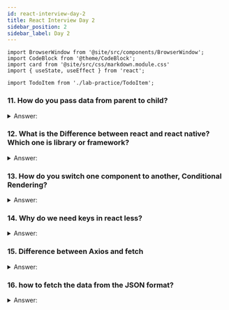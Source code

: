 ```yaml
---
id: react-interview-day-2
title: React Interview Day 2
sidebar_position: 2
sidebar_label: Day 2
---
```


```mdx-code-block
import BrowserWindow from '@site/src/components/BrowserWindow';
import CodeBlock from '@theme/CodeBlock';
import card from '@site/src/css/markdown.module.css'
import { useState, useEffect } from 'react';

import TodoItem from './lab-practice/TodoItem';
```

### 11. How do you pass data from parent to child?

<details>
    <summary>Answer:</summary>

In React, you can pass data from a parent component to a child component by using "props". Props are like parameters you provide to a function – they're pieces of data that you want to send from the parent to the child component.

**How it works in simple terms:**

1. **Parent Component:** This is the component that holds the data you want to pass to the child component.

```jsx title="ParentComponent.js"
import React from 'react';
import ChildComponent from './ChildComponent'; // Import the child component

function ParentComponent() {
  const dataToPass = "Hello from Parent!"; // Data you want to pass

  return (
    <div>
      {/* Pass data as a prop to the child component */}
      <ChildComponent message={dataToPass} />
    </div>
  );
}

export default ParentComponent;
```

2. **Child Component:** This is the component that will receive and use the data from the parent component.

```jsx title="ChildComponent.js"
import React from 'react';

function ChildComponent(props) {
  return (
    <div>
      {/* Access the data passed from the parent using props */}
      <p>{props.message}</p>
    </div>
  );
}

export default ChildComponent;
```

In this example, the parent component (`ParentComponent`) passes a message as a prop to the child component (`ChildComponent`). The child component receives the prop through its `props` parameter and can access and display the message.

<BrowserWindow>
    <div>
        <p>Hello from Parent!</p>
    </div>
</BrowserWindow>

Remember, you can pass any type of data as props – strings, numbers, objects, functions, etc. This allows you to create reusable components that can be customized with different data from their parent components.
</details>

### 12. What is the Difference between react and react native? Which one is library or framework?

<details>
    <summary>Answer:</summary>

**The main differences between React and React Native:**

| Aspect               | React                                    | React Native                           |
|:----------------------|:------------------------------------------|:----------------------------------------|
| Type                 | JavaScript library                       | JavaScript framework                   |
| Purpose              | Building user interfaces for web apps     | Building native mobile apps            |
| Platform             | Web browsers                             | Mobile platforms (iOS, Android)        |
| Components           | HTML-based                               | Native UI components                   |
| Rendering            | Virtual DOM for browser rendering        | Native components for mobile rendering |
| Styling              | CSS for web styling                      | Flexbox and platform-specific styles   |
| Code Reusability    | Some code reusability with React Native | High code reusability across platforms |
| Access to Device APIs| Limited                                  | Full access to device APIs              |
| Performance          | Generally faster due to browser rendering optimizations | Good performance through native rendering |
| Development Speed    | Fast iteration and debugging             | Faster development for mobile apps     |

:::tip
React is a JavaScript library primarily used for building user interfaces in web browsers, while React Native is a JavaScript framework used for building native mobile applications for iOS and Android platforms. React Native provides a more native experience on mobile devices, while React focuses on creating web-based interfaces.
:::

</details>

### 13. How do you switch one component to another, Conditional Rendering?

<details>
    <summary>Answer:</summary>

Conditional rendering in React is a technique used to show or hide components based on certain conditions. It's like making a decision in your code to display one thing or another thing depending on the situation.

Imagine you have a website with a user profile. You want to show a "Welcome" message if the user is logged in, but if they're not logged in, you want to show a "Login" button instead. This is where conditional rendering comes in.

**Simple example of how you might do this using conditional rendering in React:**


```jsx title="UserProfile.js" live

function UserProfile() {
  const [isLoggedIn, setIsLoggedIn] = useState(false); // Initially, the user is not logged in

  return (
    <div>
      {isLoggedIn ? (
        <h2>Welcome to your profile!</h2>
      ) : (
        <button onClick={() => setIsLoggedIn(true)}>Log in</button>
      )}
    </div>
  );
}
```

In this example, we're using the `useState` hook to manage the `isLoggedIn` state. The rest of the code works similarly to the class component example – we're using the value of `isLoggedIn` to determine what gets displayed. When the "Login" button is clicked, the `setIsLoggedIn` function is called to update the state, triggering a re-render and showing the "Welcome" message.

Function-based components and hooks are a more modern way of writing React code, and they offer a more concise and intuitive syntax for managing state and handling component logic.

</details>

### 14. Why do we need keys in react less?

<details>
    <summary>Answer:</summary>

In React, keys are special attributes that help identify individual items in a list of elements. They play a crucial role in optimizing how React renders and updates components efficiently. Imagine you have a list of items that you want to display using a loop. Each item in the list is a separate component, and React uses keys to keep track of these components effectively.

**Simple explanation with an example:**

Let's say you're building a to-do list app, and you have an array of to-do items like this:

```javascript
const todoItems = [
  { id: 1, text: "Buy groceries" },
  { id: 2, text: "Finish homework" },
  { id: 3, text: "Go for a run" },
];
```

Now, you want to render these items as React components in a list:

```jsx title="TodoItem.js"
function TodoList() {
  const todoItems = [
    { id: 1, text: "Buy groceries" },
    { id: 2, text: "Finish homework" },
    { id: 3, text: "Go for a run" },
  ];

  return (
    <div>
      {todoItems.map((item) => (
        <TodoItem key={item.id} text={item.text} />
      ))}
    </div>
  );
}

function TodoItem({ text }) {
  return <div>{text}</div>;
}
```

<BrowserWindow>
    <div>
        <TodoItem/>
    </div>
</BrowserWindow>

In this example, the `key` attribute is set to the `id` of each todo item. React uses these keys to efficiently track and update the components when the list changes. When a new item is added, removed, or rearranged in the `todoItems` array, React uses the keys to understand which specific components need to be created, updated, or removed. This optimization helps prevent unnecessary re-rendering of components and leads to better performance.

Without keys, React might have difficulty distinguishing between different items in the list, causing potential rendering and updating issues. Therefore, it's important to provide unique and stable keys for each item in your lists to ensure smooth and efficient React application behavior.

</details>

### 15. Difference between Axios and fetch

<details>
    <summary>Answer:</summary>

Axios and the `fetch` API are both used for making HTTP requests in JavaScript applications, including those built with React. 

| Feature             | Axios                                   | Fetch API                                      |
|:---------------------|:-----------------------------------------|:------------------------------------------------|
| Ease of Use         | Provides a more intuitive and user-friendly interface for making requests and handling responses. | Requires more manual setup and handling of requests and responses. |
| Promise-based      | Yes (Uses ES6 Promises)                  | Yes (Uses ES6 Promises)                        |
| Browser Support    | Supports older browsers                  | Relatively newer, may require polyfills       |
| Default Settings   | Handles response data and errors with JSON by default. | Fetches raw data and requires manual handling |
| Global Interceptor | Yes, allows intercepting requests and responses globally. | No, requires manual setup for each request.   |
| Error Handling     | Built-in support for error handling with response status codes. | Requires manual checking of response status and handling. |


**Example with Axios:**

```jsx 
import axios from 'axios';

// Making a GET request using Axios
axios.get('https://api.github.com/users')
  .then(response => {
    console.log(response.data);
  })
  .catch(error => {
    console.error('An error occurred:', error);
  });
```

**Example with fetch:**

```jsx 
// Making a GET request using fetch
fetch('https://api.github.com/users')
  .then(response => {
    if (!response.ok) {
      throw new Error('Network response was not ok');
    }
    return response.json();
  })
  .then(data => {
    console.log(data);
  })
  .catch(error => {
    console.error('An error occurred:', error);
  });
```
</details>

### 16. how to fetch the data from the JSON format?

<details>
    <summary>Answer:</summary>

1. **Import Required Modules:** First, make sure you have the necessary modules. In React, you typically use the `fetch` function or third-party libraries like `axios` to make HTTP requests.

   Example for `fetch`:
   ```jsx
   import React, { useState, useEffect } from 'react';
   ```

2. **State Declaration:** Declare a state variable to store the fetched data. Use the `useState` hook to initialize it.

   ```jsx
   const [jsonData, setJsonData] = useState([]);
   ```

3. **Fetching Data:** You can use the `useEffect` hook to fetch data when the component mounts. Inside the `useEffect` function, use the `fetch` function to retrieve the JSON data from an API endpoint.

   ```jsx
   useEffect(() => {
     fetch('https://api.github.com/users')
       .then(response => response.json())
       .then(data => setJsonData(data))
       .catch(error => console.error('Error fetching data:', error));
   }, []);
   ```

4. **Rendering Data:** Now you can use the fetched data in your component's render function. Map over the data and display it.

   ```jsx
   return (
     <div>
       <h1>Fetched Data</h1>
       <ul>
         {jsonData.map(item => (
           <li key={item.id}>{item.name}</li>
         ))}
       </ul>
     </div>
   );
   ```

**Putting it All Together:**

How the complete React component might look:

```jsx live
function DataFetchingComponent() {
  const [jsonData, setJsonData] = useState([]);

  useEffect(() => {
    fetch('https://api.github.com/users')
      .then(response => response.json())
      .then(data => setJsonData(data))
      .catch(error => console.error('Error fetching data:', error));
  }, []);

  return (
    <div>
      <h1>Fetched Data</h1>
      <ul>
        {jsonData.map(item => (
          <li key={item.id}>{item.login}</li>
        ))}
      </ul>
    </div>
  );
}
```
In this example, the `fetch` function is used to retrieve JSON data from an API endpoint. The fetched data is stored in the `jsonData` state variable, and it's rendered within a component using the `map` function to iterate over the array of data objects.

</details>
